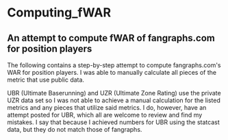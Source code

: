 # Computing_fWAR
## An attempt to compute fWAR of fangraphs.com for position players
The following contains a step-by-step attempt to compute fangraphs.com's WAR for position players. I was able to manually calculate all pieces of the metric that use public data.

UBR (Ultimate Baserunning) and UZR (Ultimate Zone Rating) use the private UZR data set so I was not able to achieve a manual calculation for the listed metrics and any pieces that utilize said metrics. I do, however, have an attempt posted for UBR, which all are welcome to review and find my mistakes. I say that because I achieved numbers for UBR using the statcast data, but they do not match those of fangraphs.
